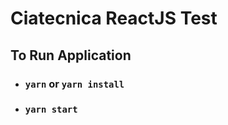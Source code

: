 # Ciatecnica ReactJS Test

## To Run Application

- ### `yarn` or `yarn install`

- ### `yarn start`
